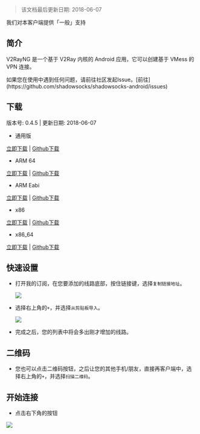 > 该文档最后更新日期: 2018-06-07

<p class="info">我们对本客户端提供「一般」支持</p>

## 简介

V2RayNG 是一个基于 V2Ray 内核的 Android 应用，它可以创建基于 VMess 的 VPN 连接。

<p class="tip">如果您在使用中遇到任何问题，请前往社区发起Issue。[前往](https://github.com/shadowsocks/shadowsocks-android/issues)</p>

## 下载

版本号: 0.4.5 | 更新日期: 2018-06-07


- 通用版

[立即下载](https://dl.niconode.net/client/v2rayng-android/app-universal-release.apk) | [Github下载](https://github.com/2dust/v2rayNG/releases/download/0.4.5/app-universal-release.apk)

- ARM 64

[立即下载](https://dl.niconode.net/client/v2rayng-android/app-arm64-v8a-release.apk) | [Github下载](https://github.com/2dust/v2rayNG/releases/download/0.4.5/app-arm64-v8a-release.apk)

- ARM Eabi

[立即下载](https://dl.niconode.net/client/v2rayng-android/app-armeabi-v7a-release.apk) | [Github下载](https://github.com/2dust/v2rayNG/releases/download/0.4.5/app-armeabi-v7a-release.apk)

- x86

[立即下载](https://dl.niconode.net/client/v2rayng-android/app-x86-release.apk) | [Github下载](https://github.com/2dust/v2rayNG/releases/download/0.4.5/app-x86-release.apk)

- x86_64

[立即下载](https://dl.niconode.net/client/v2rayng-android/app-x86_64-release.apk) | [Github下载](https://github.com/2dust/v2rayNG/releases/download/0.4.5/app-x86_64-release.apk)

## 快速设置

- 打开我的订阅，在您要添加的线路底部，按住链接键，选择`复制链接地址`。

	![](https://img.niconode.net/2018060713405644176InwRsfeflngo0XQ.png)

- 选择右上角的`+`，并选择`从剪贴板导入`。

	![](https://img.niconode.net/2018060713421490512raEMXjMeTrA3OT1.png)

- 完成之后，您的列表中将会多出刚才增加的线路。

## 二维码

- 您也可以点击二维码按钮，之后让您的其他手机/朋友，直接再客户端中，选择右上角的`+`，并选择`扫描二维码`。

## 开始连接

- 点击右下角的按钮

![](https://img.niconode.net/20180607134358692403rw1LJoBckbE3zY.png)